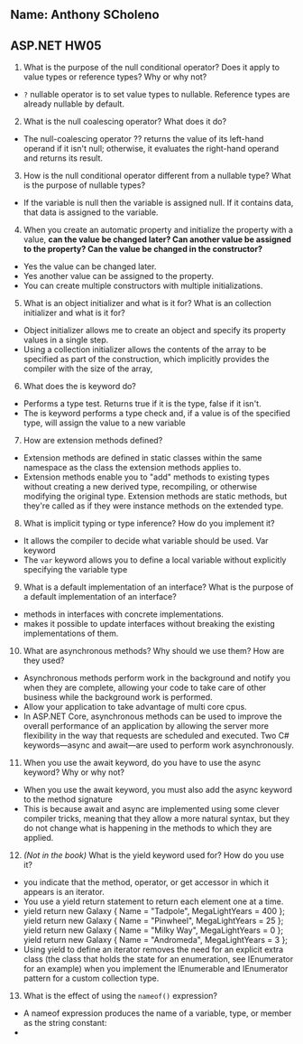 ## Name: Anthony SCholeno
## ASP.NET HW05

1. What is the purpose of the null conditional operator? Does it apply to value types or reference types? Why or why not?
  - `?` nullable operator is to set value types to nullable. Reference types are already nullable by default.
2. What is the null coalescing operator? What does it do?
  - The null-coalescing operator ?? returns the value of its left-hand operand if it isn't null; otherwise, it evaluates the right-hand operand and returns its result. 
3. How is the null conditional operator different from a nullable type? What is the purpose of nullable types?
  -  If the variable is null then the variable is assigned null. If it contains data, that data is assigned to the variable.
4. When you create an automatic property and initialize the property with a value, **can the value be changed later? Can another value be assigned to the property? Can the value be changed in the        constructor?**
  - Yes the value can be changed later.
  - Yes another value can be assigned to the property.
  - You can create multiple constructors with multiple initializations.
5. What is an object initializer and what is it for? What is an collection initializer and what is it for?
  - Object initializer allows me to create an object and specify its property values in a single step.
  - Using a collection initializer allows the contents of the array to be specified as part of the construction, which implicitly provides
    the compiler with the size of the array,

6. What does the is keyword do?
  - Performs a type test. Returns true if it is the type, false if it isn't.
  - The is keyword performs a type check and, if a value is of the specified type, will assign the value to a new variable
7. How are extension methods defined?
  - Extension methods are defined in static classes within the same namespace as the class the extension methods applies to.
  - Extension methods enable you to "add" methods to existing types without creating a new derived type, recompiling, or otherwise modifying the original type. Extension methods are static methods, but they're called as if they were instance methods on the extended type.
8. What is implicit typing or type inference? How do you implement it?
  - It allows the compiler to decide what variable should be used. Var keyword
  - The `var` keyword allows you to define a local variable without explicitly specifying the variable type
9. What is a default implementation of an interface? What is the purpose of a default implementation of an interface?
  - methods in interfaces with concrete implementations.
  - makes it possible to update interfaces without breaking the existing implementations of them.
10. What are asynchronous methods? Why should we use them? How are they used?
  - Asynchronous methods perform work in the background and notify you when they are complete, allowing your code to take care of other business while the background work is performed.
  - Allow your application to take advantage of multi core cpus.
  - In ASP.NET Core, asynchronous methods can be used to improve the overall performance of an application by allowing the server more flexibility in the way that requests are scheduled and executed. Two C# keywords—async and await—are used to perform work asynchronously.
11. When you use the await keyword, do you have to use the async keyword? Why or why not?
  - When you use the await keyword, you must also add the async keyword to the method signature
  - This is because await and async are implemented using some clever compiler tricks, meaning that they allow a more natural syntax, but they do not change what is happening in the methods to which they are applied.
12. *(Not in the book)* What is the yield keyword used for? How do you use it?
  -  you indicate that the method, operator, or get accessor in which it appears is an iterator.
  -  You use a yield return statement to return each element one at a time.
  -    yield return new Galaxy { Name = "Tadpole", MegaLightYears = 400 };
                yield return new Galaxy { Name = "Pinwheel", MegaLightYears = 25 };
                yield return new Galaxy { Name = "Milky Way", MegaLightYears = 0 };
                yield return new Galaxy { Name = "Andromeda", MegaLightYears = 3 };
  -  Using yield to define an iterator removes the need for an explicit extra class (the class that holds the state for an enumeration, see IEnumerator<T> for an example) when you implement the IEnumerable and IEnumerator pattern for a custom collection type. 
13. What is the effect of using the `nameof()` expression?
  - A nameof expression produces the name of a variable, type, or member as the string constant:
  - 
